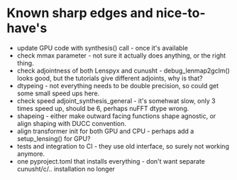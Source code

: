 # Known sharp edges and nice-to-have's
 
 * update GPU code with synthesis() call - once it's available  
 * check mmax parameter - not sure it actually does anything, or the right thing.
 * check adjointness of both Lenspyx and cunusht - debug_lenmap2gclm() looks good, but the tutorials give different adjoints, why is that?
 * dtypeing - not everything needs to be double precision, so could get some small speed ups here.
 * check speed adjoint_synthesis_general - it's somehwat slow, only 3 times speed up, should be 6, perhaps nuFFT dtype wrong.
 * shapeing - either make outward facing functions shape agnostic, or align shaping with DUCC convention.
 * align transformer init for both GPU and CPU - perhaps add a setup_lensing() for GPU?
 * tests and integration to CI - they use old interface, so surely not working anymore.
 * one pyproject.toml that installs everything - don't want separate cunusht/c/.. installation no longer